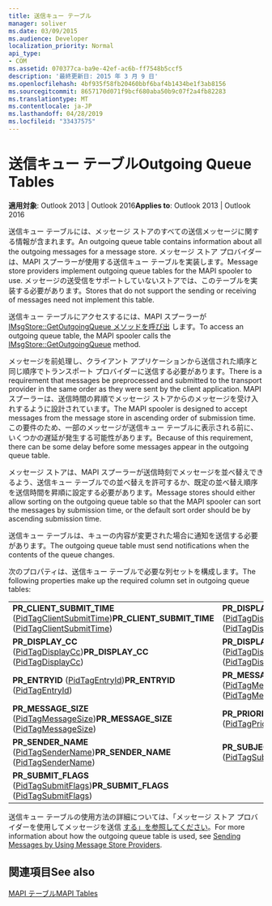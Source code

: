 ```yaml
---
title: 送信キュー テーブル
manager: soliver
ms.date: 03/09/2015
ms.audience: Developer
localization_priority: Normal
api_type:
- COM
ms.assetid: 070377ca-ba9e-42ef-ac6b-ff7548b5ccf5
description: '最終更新日: 2015 年 3 月 9 日'
ms.openlocfilehash: 4bf935f58fb20460bbf6baf4b1434be1f3ab8156
ms.sourcegitcommit: 8657170d071f9bcf680aba50b9c07f2a4fb82283
ms.translationtype: MT
ms.contentlocale: ja-JP
ms.lasthandoff: 04/28/2019
ms.locfileid: "33437575"
---
```

# <a name="outgoing-queue-tables"></a><span data-ttu-id="fce55-103">送信キュー テーブル</span><span class="sxs-lookup"><span data-stu-id="fce55-103">Outgoing Queue Tables</span></span>

  
  
<span data-ttu-id="fce55-104">**適用対象**: Outlook 2013 | Outlook 2016</span><span class="sxs-lookup"><span data-stu-id="fce55-104">**Applies to**: Outlook 2013 | Outlook 2016</span></span> 
  
<span data-ttu-id="fce55-105">送信キュー テーブルには、メッセージ ストアのすべての送信メッセージに関する情報が含まれます。</span><span class="sxs-lookup"><span data-stu-id="fce55-105">An outgoing queue table contains information about all the outgoing messages for a message store.</span></span> <span data-ttu-id="fce55-106">メッセージ ストア プロバイダーは、MAPI スプーラーが使用する送信キュー テーブルを実装します。</span><span class="sxs-lookup"><span data-stu-id="fce55-106">Message store providers implement outgoing queue tables for the MAPI spooler to use.</span></span> <span data-ttu-id="fce55-107">メッセージの送受信をサポートしていないストアでは、このテーブルを実装する必要があります。</span><span class="sxs-lookup"><span data-stu-id="fce55-107">Stores that do not support the sending or receiving of messages need not implement this table.</span></span> 
  
<span data-ttu-id="fce55-108">送信キュー テーブルにアクセスするには、MAPI スプーラーが [IMsgStore::GetOutgoingQueue メソッドを呼び出](imsgstore-getoutgoingqueue.md) します。</span><span class="sxs-lookup"><span data-stu-id="fce55-108">To access an outgoing queue table, the MAPI spooler calls the [IMsgStore::GetOutgoingQueue](imsgstore-getoutgoingqueue.md) method.</span></span> 
  
<span data-ttu-id="fce55-109">メッセージを前処理し、クライアント アプリケーションから送信された順序と同じ順序でトランスポート プロバイダーに送信する必要があります。</span><span class="sxs-lookup"><span data-stu-id="fce55-109">There is a requirement that messages be preprocessed and submitted to the transport provider in the same order as they were sent by the client application.</span></span> <span data-ttu-id="fce55-110">MAPI スプーラーは、送信時間の昇順でメッセージ ストアからのメッセージを受け入れするように設計されています。</span><span class="sxs-lookup"><span data-stu-id="fce55-110">The MAPI spooler is designed to accept messages from the message store in ascending order of submission time.</span></span> <span data-ttu-id="fce55-111">この要件のため、一部のメッセージが送信キュー テーブルに表示される前に、いくつかの遅延が発生する可能性があります。</span><span class="sxs-lookup"><span data-stu-id="fce55-111">Because of this requirement, there can be some delay before some messages appear in the outgoing queue table.</span></span> 
  
<span data-ttu-id="fce55-112">メッセージ ストアは、MAPI スプーラーが送信時刻でメッセージを並べ替えできるよう、送信キュー テーブルでの並べ替えを許可するか、既定の並べ替え順序を送信時間を昇順に設定する必要があります。</span><span class="sxs-lookup"><span data-stu-id="fce55-112">Message stores should either allow sorting on the outgoing queue table so that the MAPI spooler can sort the messages by submission time, or the default sort order should be by ascending submission time.</span></span> 
  
<span data-ttu-id="fce55-113">送信キュー テーブルは、キューの内容が変更された場合に通知を送信する必要があります。</span><span class="sxs-lookup"><span data-stu-id="fce55-113">The outgoing queue table must send notifications when the contents of the queue changes.</span></span>
  
<span data-ttu-id="fce55-114">次のプロパティは、送信キュー テーブルで必要な列セットを構成します。</span><span class="sxs-lookup"><span data-stu-id="fce55-114">The following properties make up the required column set in outgoing queue tables:</span></span>
  
|||
|:-----|:-----|
|<span data-ttu-id="fce55-115">**PR_CLIENT_SUBMIT_TIME** ([PidTagClientSubmitTime](pidtagclientsubmittime-canonical-property.md))</span><span class="sxs-lookup"><span data-stu-id="fce55-115">**PR_CLIENT_SUBMIT_TIME** ([PidTagClientSubmitTime](pidtagclientsubmittime-canonical-property.md))</span></span>  <br/> |<span data-ttu-id="fce55-116">**PR_DISPLAY_BCC** ([PidTagDisplayBcc](pidtagdisplaybcc-canonical-property.md))</span><span class="sxs-lookup"><span data-stu-id="fce55-116">**PR_DISPLAY_BCC** ([PidTagDisplayBcc](pidtagdisplaybcc-canonical-property.md))</span></span>  <br/> |
|<span data-ttu-id="fce55-117">**PR_DISPLAY_CC** ([PidTagDisplayCc](pidtagdisplaycc-canonical-property.md))</span><span class="sxs-lookup"><span data-stu-id="fce55-117">**PR_DISPLAY_CC** ([PidTagDisplayCc](pidtagdisplaycc-canonical-property.md))</span></span>  <br/> |<span data-ttu-id="fce55-118">**PR_DISPLAY_TO** ([PidTagDisplayTo](pidtagdisplayto-canonical-property.md))</span><span class="sxs-lookup"><span data-stu-id="fce55-118">**PR_DISPLAY_TO** ([PidTagDisplayTo](pidtagdisplayto-canonical-property.md))</span></span>  <br/> |
|<span data-ttu-id="fce55-119">**PR_ENTRYID** ([PidTagEntryId](pidtagentryid-canonical-property.md))</span><span class="sxs-lookup"><span data-stu-id="fce55-119">**PR_ENTRYID** ([PidTagEntryId](pidtagentryid-canonical-property.md))</span></span>  <br/> |<span data-ttu-id="fce55-120">**PR_MESSAGE_FLAGS** ([PidTagMessageFlags](pidtagmessageflags-canonical-property.md))</span><span class="sxs-lookup"><span data-stu-id="fce55-120">**PR_MESSAGE_FLAGS** ([PidTagMessageFlags](pidtagmessageflags-canonical-property.md))</span></span>  <br/> |
|<span data-ttu-id="fce55-121">**PR_MESSAGE_SIZE** ([PidTagMessageSize](pidtagmessagesize-canonical-property.md))</span><span class="sxs-lookup"><span data-stu-id="fce55-121">**PR_MESSAGE_SIZE** ([PidTagMessageSize](pidtagmessagesize-canonical-property.md))</span></span>  <br/> |<span data-ttu-id="fce55-122">**PR_PRIORITY** ([PidTagPriority](pidtagpriority-canonical-property.md))</span><span class="sxs-lookup"><span data-stu-id="fce55-122">**PR_PRIORITY** ([PidTagPriority](pidtagpriority-canonical-property.md))</span></span>  <br/> |
|<span data-ttu-id="fce55-123">**PR_SENDER_NAME** ([PidTagSenderName](pidtagsendername-canonical-property.md))</span><span class="sxs-lookup"><span data-stu-id="fce55-123">**PR_SENDER_NAME** ([PidTagSenderName](pidtagsendername-canonical-property.md))</span></span>  <br/> |<span data-ttu-id="fce55-124">**PR_SUBJECT** ([PidTagSubject](pidtagsubject-canonical-property.md))</span><span class="sxs-lookup"><span data-stu-id="fce55-124">**PR_SUBJECT** ([PidTagSubject](pidtagsubject-canonical-property.md))</span></span>  <br/> |
|<span data-ttu-id="fce55-125">**PR_SUBMIT_FLAGS** ([PidTagSubmitFlags](pidtagsubmitflags-canonical-property.md))</span><span class="sxs-lookup"><span data-stu-id="fce55-125">**PR_SUBMIT_FLAGS** ([PidTagSubmitFlags](pidtagsubmitflags-canonical-property.md))</span></span>  <br/> | <br/> |
   
<span data-ttu-id="fce55-126">送信キュー テーブルの使用方法の詳細については、「メッセージ ストア プロバイダーを使用してメッセージを送信 [する」を参照してください](sending-messages-by-using-message-store-providers.md)。</span><span class="sxs-lookup"><span data-stu-id="fce55-126">For more information about how the outgoing queue table is used, see [Sending Messages by Using Message Store Providers](sending-messages-by-using-message-store-providers.md).</span></span>
  
## <a name="see-also"></a><span data-ttu-id="fce55-127">関連項目</span><span class="sxs-lookup"><span data-stu-id="fce55-127">See also</span></span>



[<span data-ttu-id="fce55-128">MAPI テーブル</span><span class="sxs-lookup"><span data-stu-id="fce55-128">MAPI Tables</span></span>](mapi-tables.md)

